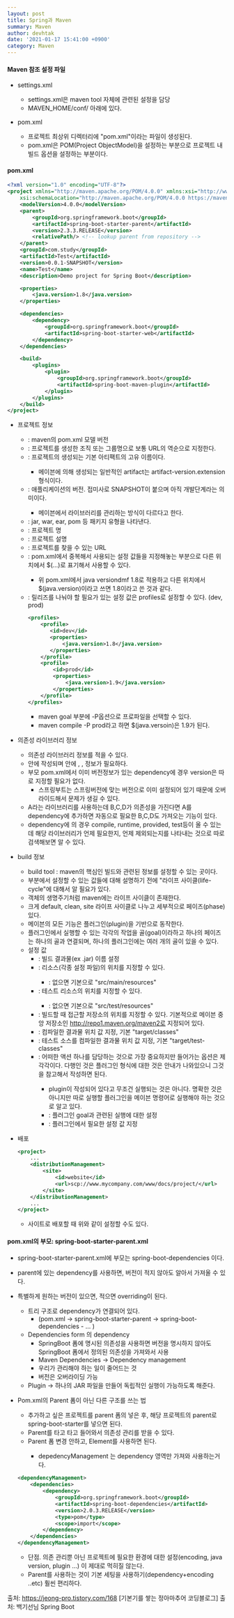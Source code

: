 ```yaml
---
layout: post
title: Spring과 Maven
summary: Maven
author: devhtak
date: '2021-01-17 15:41:00 +0900'
category: Maven
---
```


#### Maven 참조 설정 파일

- settings.xml
  - settings.xml은 maven tool 자체에 관련된 설정을 담당
  - MAVEN_HOME/conf/ 아래에 있다.
  
- pom.xml
  - 프로젝트 최상위 디렉터리에 "pom.xml"이라는 파일이 생성된다.
  - pom.xml은 POM(Project ObjectModel)을 설정하는 부분으로 프로젝트 내 빌드 옵션을 설정하는 부분이다.
  
#### pom.xml

```xml
<?xml version="1.0" encoding="UTF-8"?>
<project xmlns="http://maven.apache.org/POM/4.0.0" xmlns:xsi="http://www.w3.org/2001/XMLSchema-instance"
    xsi:schemaLocation="http://maven.apache.org/POM/4.0.0 https://maven.apache.org/xsd/maven-4.0.0.xsd">
    <modelVersion>4.0.0</modelVersion>
    <parent>
        <groupId>org.springframework.boot</groupId>
        <artifactId>spring-boot-starter-parent</artifactId>
        <version>2.3.3.RELEASE</version>
        <relativePath/> <!-- lookup parent from repository -->
    </parent>
    <groupId>com.study</groupId>
    <artifactId>Test</artifactId>
    <version>0.0.1-SNAPSHOT</version>
    <name>Test</name>
    <description>Demo project for Spring Boot</description>

    <properties>
        <java.version>1.8</java.version>
    </properties>

    <dependencies>
        <dependency>
            <groupId>org.springframework.boot</groupId>
            <artifactId>spring-boot-starter-web</artifactId>
        </dependency>
    </dependencies>

    <build>
        <plugins>
            <plugin>
                <groupId>org.springframework.boot</groupId>
                <artifactId>spring-boot-maven-plugin</artifactId>
            </plugin>
        </plugins>
    </build>
</project>
```

- 프로젝트 정보
  - <modelVersion> : maven의 pom.xml 모델 버전
  - <groupId> : 프로젝트를 생성한 조직 또는 그룹명으로 보통 URL의 역순으로 지정한다.
  - <artifactId> : 프로젝트의 생성되는 기본 아티팩트의 고유 이름이다.
    - 메이븐에 의해 생성되는 일반적인 artifact는 artifact-version.extension 형식이다.
  - <version> : 애플리케이션의 버전. 접미사로 SNAPSHOT이 붙으며 아직 개발단계라는 의미이다.
    - 메이븐에서 라이브러리를 관리하는 방식이 다르다고 한다.
  - <packaging> : jar, war, ear, pom 등 패키지 유형을 나타낸다.
  - <name> : 프로젝트 명
  - <description> : 프로젝트 설명
  - <url> : 프로젝트를 찾을 수 있는 URL
  - <properties> : pom.xml에서 중복해서 사용되는 설정 값들을 지정해놓는 부분으로 다른 위치에서 $(...)로 표기해서 사용할 수 있다.
    - 위 pom.xml에서 java versiondmf 1.8로 적용하고 다른 위치에서 $(java.version)이라고 쓰면 1.8이라고 쓴 것과 같다.
  - <profiles> : 릴리즈를 나눠야 할 필요가 있는 설정 값은 profiles로 설정할 수 있다. (dev, prod)
    ```xml
    <profiles>
        <profile>
           <id>dev</id>
           <properties>
               <java.version>1.8</java.version>
           </properties>
        </profile>
        <profile>
            <id>prod</id>
            <properties>
                <java.version>1.9</java.version>
            </properties>
        </profile>
    </profiles>
    ```
    - maven goal 부분에 -P옵션으로 프로파일을 선택할 수 있다.
    - maven compile -P prod라고 하면 $(java.versoin)은 1.9가 된다.
  
- 의존성 라이브러리 정보
  - 의존성 라이브러리 정보를 적을 수 있다.
  - <dependencies></dependencies> 안에 작성되며 <dependency> 안에 <groupId>, <artifactId>, <version> 정보가 필요하다.
  - 부모 pom.xml에서 이미 버전정보가 있는 dependency에 경우 version은 따로 지정할 필요가 없다. 
    - 스프링부트는 스프링버전에 맞는 버전으로 이미 설정되어 있기 때문에 오버라이드해서 문제가 생길 수 있다.
  - A라는 라이브러리를 사용하는데 B,C,D가 의존성을 가진다면 A를 dependency에 추가하면 자동으로 필요한 B,C,D도 가져오는 기능이 있다.
  - dependency에 <scope>의 경우 compile, runtime, provided, test등이 올 수 있는데 해당 라이브러리가 언제 필요한지, 언제 제외되는지를 나타내는 것으로 따로 검색해보면 알 수 있다.
  
- build 정보
  - build tool : maven의 핵심인 빌드와 관련된 정보를 설정할 수 있는 곳이다.
  - <build> 부분에서 설정할 수 있는 값들에 대해 설명하기 전에 "라이프 사이클(life-cycle"에 대해서 알 필요가 있다.
  - 객체의 생명주기처럼 maven에는 라이프 사이클이 존재한다.
  - 크게 default, clean, site 라이프 사이클로 나누고 세부적으로 페이즈(phase) 있다.
  - 메이븐의 모든 기능은 플러그인(plugin)을 기반으로 동작한다.
  - 플러그인에서 실행할 수 있는 각각의 작업을 골(goal)이라하고 하나의 페이즈는 하나의 골과 연결되며, 하나의 플러그인에는 여러 개의 골이 있을 수 있다.
  - 설정 값
    - <finalName> : 빌드 결과물(ex .jar) 이름 설정
    - <resources> : 리소스(각종 설정 파일)의 위치를 지정할 수 있다.
      - <resource> : 없으면 기본으로 "src/main/resources"
    - <testResources> : 테스트 리소스의 위치를 지정할 수 있다.
      - <testResource> : 없으면 기본으로 "src/test/resources"
    - <Repositories> : 빌드할 때 접근할 저장소의 위치를 지정할 수 있다. 기본적으로 메이븐 중앙 저장소인 http://repo1.maven.org/maven2로 지정되어 있다.
    - <outputDirectory> : 컴파일한 결과물 위치 값 지정, 기본 "target/classes"
    - <testOutputDirectory> : 테스트 소스를 컴파일한 결과물 위치 값 지정, 기본 "target/test-classes"
    - <plugin> : 어떠한 액션 하나를 담당하는 것으로 가장 중요하지만 들어가는 옵션은 제 각각이다. 다행인 것은 플러그인 형식에 대한 것은 안내가 나와있으니 그것을 참고해서 작성하면 된다.
      - plugin이 작성되어 있다고 무조건 실행되는 것은 아니다. 명확한 것은 아니지만 따로 실행할 플러그인을 메이븐 명령어로 실행해야 하는 것으로 알고 있다.
      - <executions> : 플러그인 goal과 관련된 실행에 대한 설정
      - <configuration> : 플러그인에서 필요한 설정 값 지정
  
- 배포
  ```xml
  <project>
      ...
      <distributionManagement>
          <site>
              <id>website</id>
              <url>scp://www.mycompany.com/www/docs/project/</url>
          </site>
      </distributionManagement>
      ...
  </project>
  ```
  - 사이트로 배포할 때 위와 같이 설정할 수도 있다.

#### pom.xml의 부모: spring-boot-starter-parent.xml

- spring-boot-starter-parent.xml에 부모는 spring-boot-dependencies 이다. 
- parent에 있는 dependency를 사용하면, 버전이 적지 않아도 알아서 가져올 수 있다. 
- 특별하게 원하는 버전이 있으면, 적으면 overriding이 된다. 
  - 트리 구조로 dependency가 연결되어 있다. 
    - (pom.xml -> spring-boot-starter-parent -> spring-boot-dependencies - … ) 
  - Dependencies form 의 dependency 
    - SpringBoot 폼에 명시된 의존성을 사용하면 버전을 명시하지 않아도 SpringBoot 폼에서 정의된 의존성을 가져와서 사용 
    - Maven Dependencies -> Dependency management 
    - 우리가 관리해야 하는 일이 줄어드는 것 
    - 버전은 오버라이딩 가능 
  - Plugin -> 하나의 JAR 파일을 만들어 독립적인 실행이 가능하도록 해준다. 

- Pom.xml의 Parent 폼이 아닌 다른 구조를 쓰는 법 
  - 추가하고 싶은 프로젝트를 parent 폼의 넣은 후, 해당 프로젝트의 parent로 spring-boot-starter를 넣으면 된다. 
  - Parent를 타고 타고 들어와서 의존성 관리를 받을 수 있다. 
  - Parent 폼 변경 안하고, <dependencyManagement> Element를 사용하면 된다. 
    - depedencyManagement 는 dependency 영역만 가져와 사용하는거다.  
  ```xml
  <dependencyManagement>
      <dependencies>
          <dependency>
              <groupId>org.springframework.boot</groupId>
              <artifactId>spring-boot-dependencies</artifactId>
              <version>2.0.3.RELEASE</version>
              <type>pom</type>
              <scope>import</scope>
          </dependency>
      </dependencies>
  </dependencyManagement>
  ```
  - 단점. 의존 관리뿐 아닌 프로젝트에 필요한 환경에 대한 설정(encoding, java version, plugin …) 이 제대로 먹히질 않는다. 
  - Parent를 사용하는 것이 기본 세팅을 사용하기(dependency+encoding ..etc) 훨씬 편리하다. 

출처: https://jeong-pro.tistory.com/168 [기본기를 쌓는 정아마추어 코딩블로그]
출처: 백기선님 Spring Boot 
